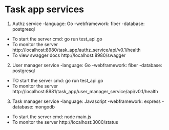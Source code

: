 Task app services
================
1. Authz service
    -language: Go
    -webframework: fiber
    -database: postgresql

 * To start the server
   cmd:    go run test_api.go
 * To monitor the server
   http://localhost:8980/task_app/authz_service/api/v0.1/health
 * To view swagger docs
   http://localhost:8980/swagger
2. User manager service
     -language: Go
     -webframework: fiber
     -database: postgresql
 * TO start the server
    cmd: go run test_api.go
 * To monitor the server
   http://localhost:8981/task_app/user_manager_service/api/v0.1/health

3. Task manager service
      -language: Javascript
      -webframework: express
      -database: mongodb
 * To start the server
    cmd: node main.js
* To monitor the server
    http://localhost:3000/status

